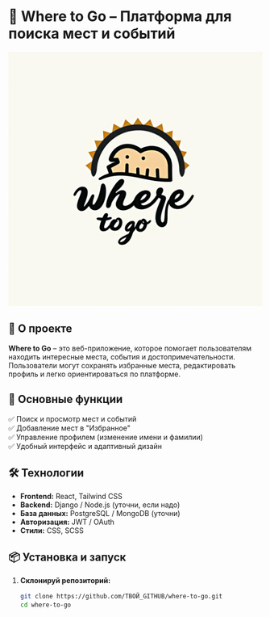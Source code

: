# 🚀 Where to Go – Платформа для поиска мест и событий  

![Where to Go](.\frontend\public\images\логотип.png)  

## 📌 О проекте  
**Where to Go** – это веб-приложение, которое помогает пользователям находить интересные места, события и достопримечательности. Пользователи могут сохранять избранные места, редактировать профиль и легко ориентироваться по платформе.  

## 🎯 Основные функции  
✅ Поиск и просмотр мест и событий  
✅ Добавление мест в "Избранное"  
✅ Управление профилем (изменение имени и фамилии)  
✅ Удобный интерфейс и адаптивный дизайн  

## 🛠️ Технологии  
- **Frontend:** React, Tailwind CSS  
- **Backend:** Django / Node.js (уточни, если надо)  
- **База данных:** PostgreSQL / MongoDB (уточни)  
- **Авторизация:** JWT / OAuth  
- **Стили:** CSS, SCSS  

## 📦 Установка и запуск  
1. **Склонируй репозиторий:**  
   ```bash
   git clone https://github.com/ТВОЙ_GITHUB/where-to-go.git
   cd where-to-go
